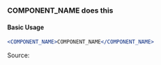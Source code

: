 ### COMPONENT_NAME does this

#### Basic Usage

```jsx
<COMPONENT_NAME>COMPONENT_NAME</COMPONENT_NAME>
```

Source:

```js { "file": "./COMPONENT_NAME.js" }
```
